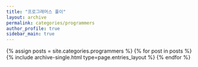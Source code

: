 ```yaml
---
title: "프로그래머스 풀이"
layout: archive
permalink: categories/programmers
author_profile: true
sidebar_main: true
---
```



{% assign posts = site.categories.programmers %}
{% for post in posts %} {% include archive-single.html type=page.entries_layout %} {% endfor %}
